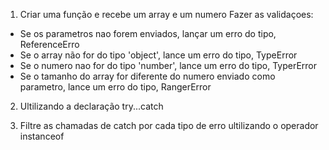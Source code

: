 1. Criar uma função e recebe um array e um numero
Fazer as validaçoes:
 - Se os parametros nao forem enviados, lançar um erro do tipo, ReferenceErro
 - Se o array não for do tipo 'object', lance um erro do tipo, TypeError
 - Se o numero nao for do tipo 'number', lance um erro do tipo, TyperError
 - Se o tamanho do array for diferente do numero enviado como parametro, lance um erro do tipo, RangerError

2. Ultilizando a declaração try...catch

3. Filtre as chamadas de catch por cada tipo de erro ultilizando o operador instanceof
